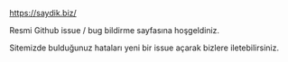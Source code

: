 https://saydik.biz/

Resmi Github issue / bug bildirme sayfasına hoşgeldiniz.

Sitemizde bulduğunuz hataları yeni bir issue açarak bizlere iletebilirsiniz.
